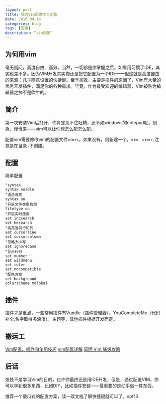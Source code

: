 ```yaml
---
layout: post
title: 我的Vim配置学习之路
date: 2016-04-14
categories: blog
tags: [配置]
description: “vim配置”
---
```

## 为何用vim

毫无疑问，高度自由、高效。当然，一切都是你掌握之后。如果用习惯了IDE，其实也差不多。因为VIM开发其实你还是把它配置为一个IDE——但这就是高度自由的来源：几乎随意设置的快捷键。至于高效，主要是插件的原因了，Vim有大量的优秀开发插件，满足你的各种需求。毕竟，作为最受欢迎的编辑器，Vim被称为编辑器之神不是吹牛的。

## 简介
第一次安装Vim后打开，你肯定忍不住吐槽，还不如windows的notepad呢。别急，慢慢来——vim可以让你想怎么配怎么配。

配置vim需要修改vim的配置文件`vimrc`，如果没有，则新建一个。`vim .vimrc`,注意是在目录`~`下创建。

## 配置

简单配置
```
"syntax
syntax enable
"语法高亮
syntax on
"开启文件类型检测
filetype on
"开启实时搜索
set incsearch
set hesearch
"高亮当前行和列
set cursorline
set cursorcolumn
"忽略大小写
set ignorecase
"显示行号
set number
set wildmenu
set ruler
set nocompatible
"配色方案
set background
colorscheme molokai

```
## 插件

插件才是重点，一些常用插件有Vundle（插件管理器），YouCompleteMe（代码补全,名字取得多浪漫），主题等，其他插件根据开发而定。

## 搬运工

[Vim配置、插件和使用技巧](http://www.jianshu.com/p/a0b452f8f720)
[vim配置详解](http://www.cnblogs.com/ma6174/archive/2011/12/10/2283393.html)
[简明 Vim 练级攻略](http://coolshell.cn/articles/5426.html)

## 后话

炫技不是学习Vim的目的，也许你最终还是用IDE开发，但是，通过配置VIM，你可以学到很多东西，比如DIY，比如插件安装——最重要的是动手做一件东西。

推荐一个傻瓜式的配置方案，读一读文档了解快捷键就可以了。spf13
